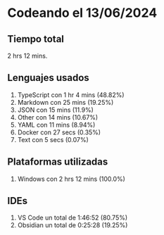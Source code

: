# Codeando el 13/06/2024

## Tiempo total
2 hrs 12 mins.

## Lenguajes usados
1. TypeScript con 1 hr 4 mins (48.82%)
1. Markdown con 25 mins (19.25%)
1. JSON con 15 mins (11.9%)
1. Other con 14 mins (10.67%)
1. YAML con 11 mins (8.94%)
1. Docker con 27 secs (0.35%)
1. Text con 5 secs (0.07%)

## Plataformas utilizadas
1. Windows con 2 hrs 12 mins (100.0%)

## IDEs
1. VS Code un total de 1:46:52 (80.75%)
1. Obsidian un total de 0:25:28 (19.25%)
